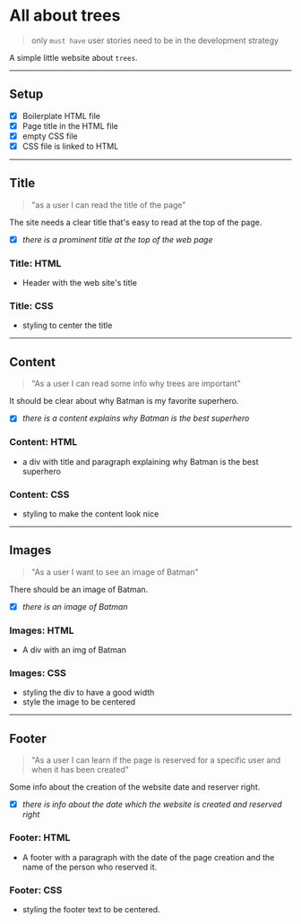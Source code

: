 # All about trees

> only `must have` user stories need to be in the development strategy

A simple little website about `trees`.

---

## Setup

- [x] Boilerplate HTML file
- [x] Page title in the HTML file
- [x] empty CSS file
- [x] CSS file is linked to HTML

---

## Title

<!-- user story -->

> "as a user I can read the title of the page"

<!-- detailed description -->

The site needs a clear title that's easy to read at the top of the page.

<!-- acceptance criteria -->

- [x] _there is a prominent title at the top of the web page_

<!-- code you think you will need -->

### Title: HTML

- Header with the web site's title

### Title: CSS

- styling to center the title

---

## Content

> "As a user I can read some info why trees are important"

It should be clear about why Batman is my favorite superhero.

- [x] _there is a content explains why Batman is the best superhero_

### Content: HTML

- a div with title and paragraph explaining why Batman is the best superhero

### Content: CSS

- styling to make the content look nice

---

## Images

> "As a user I want to see an image of Batman"

There should be an image of Batman.

- [x] _there is an image of Batman_

### Images: HTML

- A div with an img of Batman

### Images: CSS

- styling the div to have a good width
- style the image to be centered

---

## Footer

> "As a user I can learn if the page is reserved for a specific user and when it
> has been created"

Some info about the creation of the website date and reserver right.

- [x] _there is info about the date which the website is created and reserved
      right_

### Footer: HTML

- A footer with a paragraph with the date of the page creation and the name of
  the person who reserved it.

### Footer: CSS

- styling the footer text to be centered.
